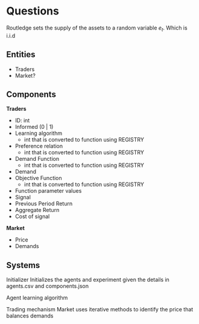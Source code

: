 # Questions

Routledge sets the supply of the assets to a random variable $e_t$. Which is i.i.d 
## Entities

- Traders
- Market?
## Components

**Traders** 
- ID: int
- Informed (0 | 1)
- Learning algorithm
	- int that is converted to function using REGISTRY
- Preference relation
	- int that is converted to function using REGISTRY
- Demand Function
	- int that is converted to function using REGISTRY
- Demand
- Objective Function
	- int that is converted to function using REGISTRY
- Function parameter values
- Signal
- Previous Period Return
- Aggregate Return
- Cost of signal

**Market**
- Price
- Demands

## Systems

Initializer
	Initializes the agents and experiment given the details in agents.csv and components.json

Agent learning algorithm
	

Trading mechanism
	Market uses iterative methods to identify the price that balances demands
	